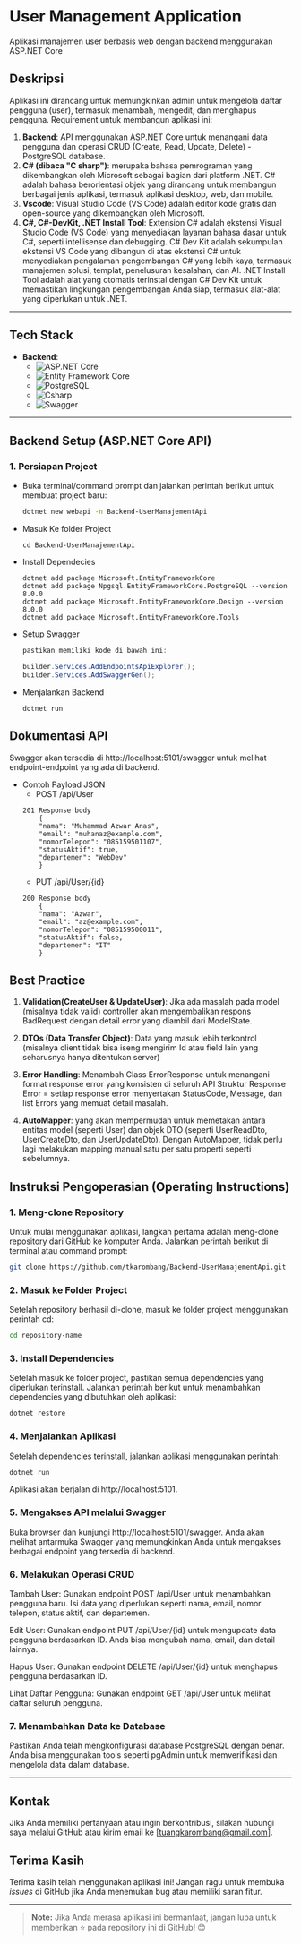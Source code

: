 # User Management Application

Aplikasi manajemen user berbasis web dengan backend menggunakan ASP.NET Core

## Deskripsi

Aplikasi ini dirancang untuk memungkinkan admin untuk mengelola daftar pengguna (user), termasuk menambah, mengedit, dan menghapus pengguna. Requirement untuk membangun aplikasi ini:

1. **Backend**: API menggunakan ASP.NET Core untuk menangani data pengguna dan operasi CRUD (Create, Read, Update, Delete) - PostgreSQL database.
2. **C# (dibaca "C sharp")**: merupaka bahasa pemrograman yang dikembangkan oleh Microsoft sebagai bagian dari platform .NET. C# adalah bahasa berorientasi objek yang dirancang untuk membangun berbagai jenis aplikasi, termasuk aplikasi desktop, web, dan mobile.
3. **Vscode**: Visual Studio Code (VS Code) adalah editor kode gratis dan open-source yang dikembangkan oleh Microsoft.
4. **C#, C#-DevKit, .NET Install Tool**: Extension C# adalah ekstensi Visual Studio Code (VS Code) yang menyediakan layanan bahasa dasar untuk C#, seperti intellisense dan debugging.  C# Dev Kit adalah sekumpulan ekstensi VS Code yang dibangun di atas ekstensi C# untuk menyediakan pengalaman pengembangan C# yang lebih kaya, termasuk manajemen solusi, templat, penelusuran kesalahan, dan AI. .NET Install Tool adalah alat yang otomatis terinstal dengan C# Dev Kit untuk memastikan lingkungan pengembangan Anda siap, termasuk alat-alat yang diperlukan untuk .NET. 
---

## Tech Stack

- **Backend**: 
  - ![ASP.NET Core](https://img.shields.io/badge/ASP.NET_Core-5C2D91?style=flat&logo=.net&logoColor=white)
  - ![Entity Framework Core](https://img.shields.io/badge/Entity_Framework_Core-9B4D96?style=flat&logo=dotnet&logoColor=white)
  - ![PostgreSQL](https://img.shields.io/badge/PostgreSQL-316192?style=for-the-badge&logo=postgresql&logoColor=white)
  - ![Csharp](https://img.shields.io/badge/C%23-239120?style=for-the-badge&logo=csharp&logoColor=white)
  - ![Swagger](https://img.shields.io/badge/Swagger-85EA2D?style=for-the-badge&logo=Swagger&logoColor=white)

---

## Backend Setup (ASP.NET Core API)

### 1. Persiapan Project
- Buka terminal/command prompt dan jalankan perintah berikut untuk membuat project baru:
  ```bash
  dotnet new webapi -n Backend-UserManajementApi

- Masuk Ke folder Project
    ```
    cd Backend-UserManajementApi

- Install Dependecies
    ```
    dotnet add package Microsoft.EntityFrameworkCore
    dotnet add package Npgsql.EntityFrameworkCore.PostgreSQL --version 8.0.0
    dotnet add package Microsoft.EntityFrameworkCore.Design --version 8.0.0
    dotnet add package Microsoft.EntityFrameworkCore.Tools

- Setup Swagger
    ```csharp
    pastikan memiliki kode di bawah ini:

    builder.Services.AddEndpointsApiExplorer();
    builder.Services.AddSwaggerGen();


- Menjalankan Backend
    ```
    dotnet run

## Dokumentasi API

Swagger akan tersedia di http://localhost:5101/swagger untuk melihat endpoint-endpoint yang ada di backend.

- Contoh Payload JSON    
    - POST /api/User
    ```
    201 Response body  
        {
        "nama": "Muhammad Azwar Anas",
        "email": "muhanaz@example.com",
        "nomorTelepon": "085159501107",
        "statusAktif": true,
        "departemen": "WebDev"
        }
    ```
    - PUT /api/User/{id}
    ```
    200 Response body
        {
        "nama": "Azwar",
        "email": "az@example.com",
        "nomorTelepon": "085159500011",
        "statusAktif": false,
        "departemen": "IT"
        }    
    ```
## Best Practice
1. **Validation(CreateUser & UpdateUser)**: Jika ada masalah pada model (misalnya tidak valid) controller akan mengembalikan respons BadRequest dengan detail error yang diambil dari ModelState.

2. **DTOs (Data Transfer Object)**: Data yang masuk lebih terkontrol (misalnya client tidak bisa iseng mengirim Id atau field lain yang seharusnya hanya ditentukan server)

3. **Error Handling**: Menambah Class ErrorResponse untuk menangani format response error yang konsisten di seluruh API
Struktur Response Error = setiap response error menyertakan StatusCode, Message, dan list Errors yang memuat detail masalah.

4. **AutoMapper**: yang akan mempermudah untuk memetakan antara entitas model (seperti User) dan objek DTO (seperti UserReadDto, UserCreateDto, dan UserUpdateDto). Dengan AutoMapper, tidak perlu lagi melakukan mapping manual satu per satu properti seperti sebelumnya.



## Instruksi Pengoperasian (Operating Instructions)
### 1. Meng-clone Repository
Untuk mulai menggunakan aplikasi, langkah pertama adalah meng-clone repository dari GitHub ke komputer Anda. Jalankan perintah berikut di terminal atau command prompt:

```bash
git clone https://github.com/tkarombang/Backend-UserManajementApi.git
```
### 2. Masuk ke Folder Project
Setelah repository berhasil di-clone, masuk ke folder project menggunakan perintah cd:
```bash
cd repository-name
```

### 3. Install Dependencies
Setelah masuk ke folder project, pastikan semua dependencies yang diperlukan terinstall. Jalankan perintah berikut untuk menambahkan dependencies yang dibutuhkan oleh aplikasi:
```bash
dotnet restore
```
### 4. Menjalankan Aplikasi
Setelah dependencies terinstall, jalankan aplikasi menggunakan perintah:
```bash
dotnet run
```
Aplikasi akan berjalan di http://localhost:5101.

### 5. Mengakses API melalui Swagger
Buka browser dan kunjungi http://localhost:5101/swagger. Anda akan melihat antarmuka Swagger yang memungkinkan Anda untuk mengakses berbagai endpoint yang tersedia di backend.

### 6. Melakukan Operasi CRUD
Tambah User: Gunakan endpoint POST /api/User untuk menambahkan pengguna baru. Isi data yang diperlukan seperti nama, email, nomor telepon, status aktif, dan departemen.

Edit User: Gunakan endpoint PUT /api/User/{id} untuk mengupdate data pengguna berdasarkan ID. Anda bisa mengubah nama, email, dan detail lainnya.

Hapus User: Gunakan endpoint DELETE /api/User/{id} untuk menghapus pengguna berdasarkan ID.

Lihat Daftar Pengguna: Gunakan endpoint GET /api/User untuk melihat daftar seluruh pengguna.

### 7. Menambahkan Data ke Database
Pastikan Anda telah mengkonfigurasi database PostgreSQL dengan benar. Anda bisa menggunakan tools seperti pgAdmin untuk memverifikasi dan mengelola data dalam database.

---


## Kontak

Jika Anda memiliki pertanyaan atau ingin berkontribusi, silakan hubungi saya melalui GitHub atau kirim email ke [tuangkarombang@gmail.com].

## Terima Kasih

Terima kasih telah menggunakan aplikasi ini! Jangan ragu untuk membuka *issues* di GitHub jika Anda menemukan bug atau memiliki saran fitur.

---

> **Note:** Jika Anda merasa aplikasi ini bermanfaat, jangan lupa untuk memberikan ⭐ pada repository ini di GitHub! 😊